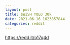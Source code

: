 ```yaml
--- 
layout: post 
title: $WISH YOLO 30k 
date: 2021-06-16 1623857844 
categories: reddit 
--- 
```

https://redd.it/o17q4d